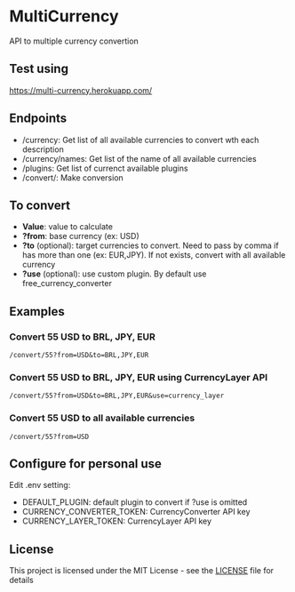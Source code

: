 # MultiCurrency
API to multiple currency convertion

## Test using
https://multi-currency.herokuapp.com/

## Endpoints
- /currency: Get list of all available currencies to convert wth each description
- /currency/names: Get list of the name of all available currencies
- /plugins: Get list of currenct available plugins
- /convert/: Make conversion

## To convert
- **Value**: value to calculate
- **?from**: base currency (ex: USD)
- **?to** (optional): target currencies to convert. Need to pass by comma if has more than one (ex: EUR,JPY). If not exists, convert with all available currency
- **?use** (optional): use custom plugin. By default use free_currency_converter

## Examples
### Convert 55 USD to BRL, JPY, EUR
```
/convert/55?from=USD&to=BRL,JPY,EUR
```

### Convert 55 USD to BRL, JPY, EUR using CurrencyLayer API
```
/convert/55?from=USD&to=BRL,JPY,EUR&use=currency_layer
```

### Convert 55 USD to all available currencies
```
/convert/55?from=USD
```

## Configure for personal use
Edit .env setting:
- DEFAULT_PLUGIN: default plugin to convert if ?use is omitted
- CURRENCY_CONVERTER_TOKEN: CurrencyConverter API key
- CURRENCY_LAYER_TOKEN: CurrencyLayer API key

## License
This project is licensed under the MIT License - see the [LICENSE](LICENSE) file for details
